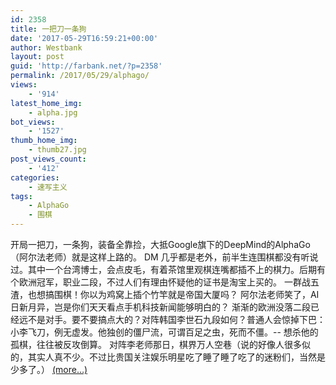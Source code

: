 ```yaml
---
id: 2358
title: 一把刀一条狗
date: '2017-05-29T16:59:21+00:00'
author: Westbank
layout: post
guid: 'http://farbank.net/?p=2358'
permalink: /2017/05/29/alphago/
views:
    - '914'
latest_home_img:
    - alpha.jpg
bot_views:
    - '1527'
thumb_home_img:
    - thumb27.jpg
post_views_count:
    - '412'
categories:
    - 速写主义
tags:
    - AlphaGo
    - 围棋
---
```


开局一把刀，一条狗，装备全靠捡，大抵Google旗下的DeepMind的AlphaGo （阿尔法老师）就是这样上路的。 DM 几乎都是老外，前半生连围棋都没有听说过。其中一个台湾博士，会点皮毛，有着茶馆里观棋连嘴都插不上的棋力。后期有个欧洲冠军，职业二段，不过人们有理由怀疑他的证书是淘宝上买的。 一群战五渣，也想搞围棋！你以为鸡窝上插个竹竿就是帝国大厦吗？ 阿尔法老师笑了，AI日新月异，岂是你们天天看点手机科技新闻能够明白的？ 渐渐的欧洲没落二段已经远不是对手。要不要搞点大的？对阵韩国李世石九段如何？普通人会惊掉下巴：小李飞刀，例无虚发。他独创的僵尸流，可谓百足之虫，死而不僵。-- 想杀他的孤棋，往往被反攻倒算。 对阵李老师那日，棋界万人空巷（说的好像人很多似的，其实人真不少。不过比贵国关注娱乐明星吃了睡了睡了吃了的迷粉们，当然是少多了。） [<span aria-label="Continue reading 一把刀一条狗">(more…)</span>](http://farbank.net/2017/05/29/alphago/#more-2358)